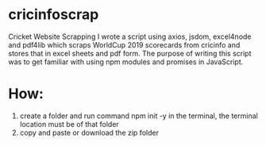 # cricinfoscrap
Cricket Website Scrapping
I wrote a script using axios, jsdom, excel4node and pdf4lib which scraps WorldCup 2019 scorecards from cricinfo and stores that in excel sheets and pdf form. The purpose of writing this script was to get familiar with using npm modules and promises in JavaScript.
# How:
1. create a folder and run command npm init -y in the terminal, the terminal location must be of that folder
2. copy and paste or download the zip folder
